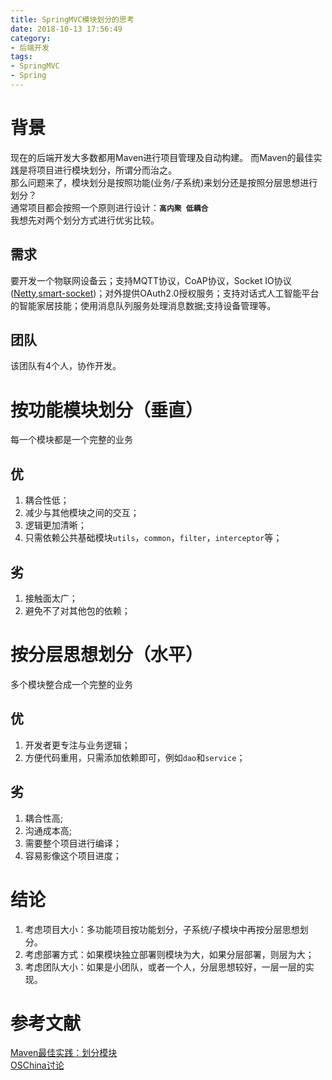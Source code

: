 ```yaml
---
title: SpringMVC模块划分的思考
date: 2018-10-13 17:56:49
category: 
- 后端开发
tags:
- SpringMVC
- Spring
---
```


# 背景

现在的后端开发大多数都用Maven进行项目管理及自动构建。 
而Maven的最佳实践是将项目进行模块划分，所谓分而治之。  
那么问题来了，模块划分是按照功能(业务/子系统)来划分还是按照分层思想进行划分？  
通常项目都会按照一个原则进行设计：**`高内聚 低耦合`**  
我想先对两个划分方式进行优劣比较。  
<!--<font color=#ff0000 size=4 face="黑体">高内聚 低耦合</font>  -->

<!-- more -->


## 需求

要开发一个物联网设备云；支持MQTT协议，CoAP协议，Socket IO协议([Netty](https://github.com/netty/netty.git),[smart-socket](https://gitee.com/smartboot/smart-socket))；对外提供OAuth2.0授权服务；支持对话式人工智能平台的智能家居技能；使用消息队列服务处理消息数据;支持设备管理等。  

## 团队

该团队有4个人，协作开发。  

# 按功能模块划分（垂直）

每一个模块都是一个完整的业务  

## 优

1. 耦合性低；
2. 减少与其他模块之间的交互；
3. 逻辑更加清晰；
3. 只需依赖公共基础模块`utils`，`common`，`filter`，`interceptor`等；

## 劣

1. 接触面太广；
3. 避免不了对其他包的依赖；

# 按分层思想划分（水平）

多个模块整合成一个完整的业务  

## 优

1. 开发者更专注与业务逻辑；
2. 方便代码重用，只需添加依赖即可，例如`dao`和`service`；


## 劣

1. 耦合性高;
2. 沟通成本高;
3. 需要整个项目进行编译；
4. 容易影像这个项目进度；

# 结论

1. 考虑项目大小：多功能项目按功能划分，子系统/子模块中再按分层思想划分。
2. 考虑部署方式：如果模块独立部署则模块为大，如果分层部署，则层为大；
3. 考虑团队大小：如果是小团队，或者一个人，分层思想较好，一层一层的实现。


# 参考文献

[Maven最佳实践：划分模块](http://juvenshun.iteye.com/blog/305865)  
[OSChina讨论](https://www.oschina.net/question/2281278_224762)
